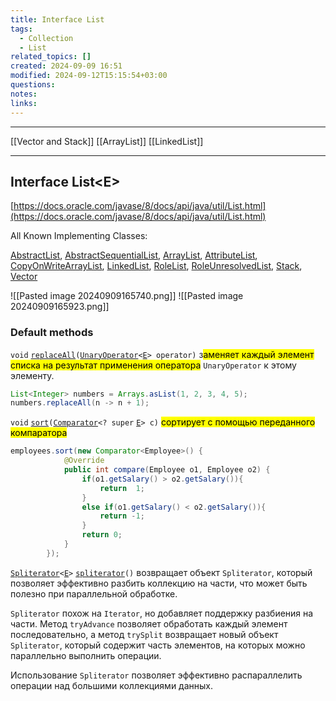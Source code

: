 ```yaml
---
title: Interface List
tags:
  - Collection
  - List
related_topics: []
created: 2024-09-09 16:51
modified: 2024-09-12T15:15:54+03:00
questions: 
notes: 
links: 
---
```

----
[[Vector and Stack]]
[[ArrayList]]
[[LinkedList]]

---
## Interface List\<E>

[https://docs.oracle.com/javase/8/docs/api/java/util/List.html](https://docs.oracle.com/javase/8/docs/api/java/util/List.html)

All Known Implementing Classes:

[AbstractList](https://docs.oracle.com/javase/8/docs/api/java/util/AbstractList.html), [AbstractSequentialList](https://docs.oracle.com/javase/8/docs/api/java/util/AbstractSequentialList.html), [ArrayList](https://docs.oracle.com/javase/8/docs/api/java/util/ArrayList.html), [AttributeList](https://docs.oracle.com/javase/8/docs/api/javax/management/AttributeList.html), [CopyOnWriteArrayList](https://docs.oracle.com/javase/8/docs/api/java/util/concurrent/CopyOnWriteArrayList.html), [LinkedList](https://docs.oracle.com/javase/8/docs/api/java/util/LinkedList.html), [RoleList](https://docs.oracle.com/javase/8/docs/api/javax/management/relation/RoleList.html), [RoleUnresolvedList](https://docs.oracle.com/javase/8/docs/api/javax/management/relation/RoleUnresolvedList.html), [Stack](https://docs.oracle.com/javase/8/docs/api/java/util/Stack.html), [Vector](https://docs.oracle.com/javase/8/docs/api/java/util/Vector.html)

  ![[Pasted image 20240909165740.png]]
![[Pasted image 20240909165923.png]]
### Default methods

`void` [`replaceAll`](https://docs.oracle.com/javase/8/docs/api/java/util/List.html#replaceAll-java.util.function.UnaryOperator-)`(`[`UnaryOperator`](https://docs.oracle.com/javase/8/docs/api/java/util/function/UnaryOperator.html)`<`[`E`](https://docs.oracle.com/javase/8/docs/api/java/util/List.html)`> operator)` з<mark class="hltr-yellow">аменяет каждый элемент списка на результат применения оператора</mark> `UnaryOperator` к этому элементу.

```Java
List<Integer> numbers = Arrays.asList(1, 2, 3, 4, 5);
numbers.replaceAll(n -> n + 1);
```

  

`void` [`sort`](https://docs.oracle.com/javase/8/docs/api/java/util/List.html#sort-java.util.Comparator-)`(`[`Comparator`](https://docs.oracle.com/javase/8/docs/api/java/util/Comparator.html)`<? super` [`E`](https://docs.oracle.com/javase/8/docs/api/java/util/List.html)`> c)` <mark class="hltr-yellow">сортирует с помощью переданного компаратора</mark>

```Java
employees.sort(new Comparator<Employee>() {
            @Override
            public int compare(Employee o1, Employee o2) {
                if(o1.getSalary() > o2.getSalary()){
                    return  1;
                }
                else if(o1.getSalary() < o2.getSalary()){
                    return -1;
                }
                return 0;
            }
        });
```

[`Spliterator`](https://docs.oracle.com/javase/8/docs/api/java/util/Spliterator.html)`<`[`E`](https://docs.oracle.com/javase/8/docs/api/java/util/List.html)`>` [`spliterator`](https://docs.oracle.com/javase/8/docs/api/java/util/List.html#spliterator--)`()` возвращает объект `Spliterator`, который позволяет эффективно разбить коллекцию на части, что может быть полезно при параллельной обработке.

`Spliterator` похож на `Iterator`, но добавляет поддержку разбиения на части. Метод `tryAdvance` позволяет обработать каждый элемент последовательно, а метод `trySplit` возвращает новый объект `Spliterator`, который содержит часть элементов, на которых можно параллельно выполнить операции.

Использование `Spliterator` позволяет эффективно распараллелить операции над большими коллекциями данных.